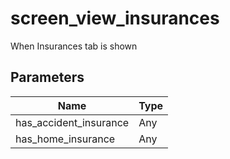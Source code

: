 # screen_view_insurances
When Insurances tab is shown

## Parameters

| Name      | Type |
| ----------- | ----------- |
| has_accident_insurance      | Any       |
| has_home_insurance      | Any       |